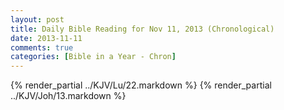 ```yaml
---
layout: post
title: Daily Bible Reading for Nov 11, 2013 (Chronological)
date: 2013-11-11
comments: true
categories: [Bible in a Year - Chron]
---
```

{% render_partial ../KJV/Lu/22.markdown %}
{% render_partial ../KJV/Joh/13.markdown %}
